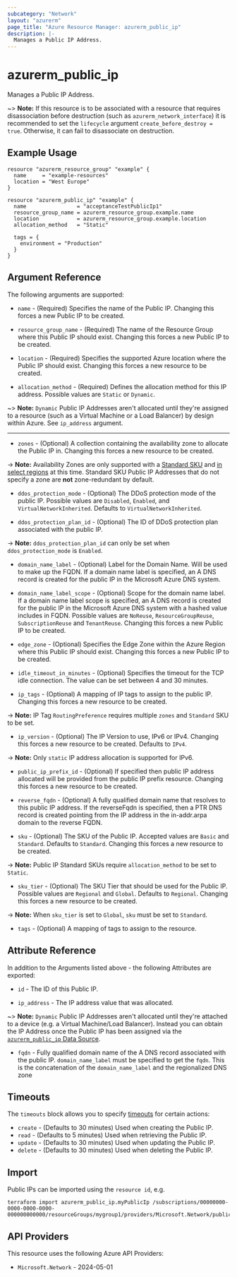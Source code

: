 ```yaml
---
subcategory: "Network"
layout: "azurerm"
page_title: "Azure Resource Manager: azurerm_public_ip"
description: |-
  Manages a Public IP Address.
---
```


# azurerm_public_ip

Manages a Public IP Address.

~> **Note:** If this resource is to be associated with a resource that requires disassociation before destruction (such as `azurerm_network_interface`) it is recommended to set the `lifecycle` argument `create_before_destroy = true`. Otherwise, it can fail to disassociate on destruction.

## Example Usage

```hcl
resource "azurerm_resource_group" "example" {
  name     = "example-resources"
  location = "West Europe"
}

resource "azurerm_public_ip" "example" {
  name                = "acceptanceTestPublicIp1"
  resource_group_name = azurerm_resource_group.example.name
  location            = azurerm_resource_group.example.location
  allocation_method   = "Static"

  tags = {
    environment = "Production"
  }
}
```

## Argument Reference

The following arguments are supported:

* `name` - (Required) Specifies the name of the Public IP. Changing this forces a new Public IP to be created.

* `resource_group_name` - (Required) The name of the Resource Group where this Public IP should exist. Changing this forces a new Public IP to be created.

* `location` - (Required) Specifies the supported Azure location where the Public IP should exist. Changing this forces a new resource to be created.

* `allocation_method` - (Required) Defines the allocation method for this IP address. Possible values are `Static` or `Dynamic`.

~> **Note:** `Dynamic` Public IP Addresses aren't allocated until they're assigned to a resource (such as a Virtual Machine or a Load Balancer) by design within Azure. See `ip_address` argument.

---

* `zones` - (Optional) A collection containing the availability zone to allocate the Public IP in. Changing this forces a new resource to be created.

-> **Note:** Availability Zones are only supported with a [Standard SKU](https://docs.microsoft.com/azure/virtual-network/virtual-network-ip-addresses-overview-arm#standard) and [in select regions](https://docs.microsoft.com/azure/availability-zones/az-overview) at this time. Standard SKU Public IP Addresses that do not specify a zone are **not** zone-redundant by default.

* `ddos_protection_mode` - (Optional) The DDoS protection mode of the public IP. Possible values are `Disabled`, `Enabled`, and `VirtualNetworkInherited`. Defaults to `VirtualNetworkInherited`.
 
* `ddos_protection_plan_id` - (Optional) The ID of DDoS protection plan associated with the public IP. 

-> **Note:** `ddos_protection_plan_id` can only be set when `ddos_protection_mode` is `Enabled`.

* `domain_name_label` - (Optional) Label for the Domain Name. Will be used to make up the FQDN. If a domain name label is specified, an A DNS record is created for the public IP in the Microsoft Azure DNS system.

* `domain_name_label_scope` - (Optional) Scope for the domain name label. If a domain name label scope is specified, an A DNS record is created for the public IP in the Microsoft Azure DNS system with a hashed value includes in FQDN. Possible values are `NoReuse`, `ResourceGroupReuse`, `SubscriptionReuse` and `TenantReuse`. Changing this forces a new Public IP to be created.

* `edge_zone` - (Optional) Specifies the Edge Zone within the Azure Region where this Public IP should exist. Changing this forces a new Public IP to be created.

* `idle_timeout_in_minutes` - (Optional) Specifies the timeout for the TCP idle connection. The value can be set between 4 and 30 minutes.

* `ip_tags` - (Optional) A mapping of IP tags to assign to the public IP. Changing this forces a new resource to be created.

-> **Note:** IP Tag `RoutingPreference` requires multiple `zones` and `Standard` SKU to be set.

* `ip_version` - (Optional) The IP Version to use, IPv6 or IPv4. Changing this forces a new resource to be created. Defaults to `IPv4`.

-> **Note:** Only `static` IP address allocation is supported for IPv6.

* `public_ip_prefix_id` - (Optional) If specified then public IP address allocated will be provided from the public IP prefix resource. Changing this forces a new resource to be created.

* `reverse_fqdn` - (Optional) A fully qualified domain name that resolves to this public IP address. If the reverseFqdn is specified, then a PTR DNS record is created pointing from the IP address in the in-addr.arpa domain to the reverse FQDN.

* `sku` - (Optional) The SKU of the Public IP. Accepted values are `Basic` and `Standard`. Defaults to `Standard`. Changing this forces a new resource to be created.

-> **Note:** Public IP Standard SKUs require `allocation_method` to be set to `Static`.

* `sku_tier` - (Optional) The SKU Tier that should be used for the Public IP. Possible values are `Regional` and `Global`. Defaults to `Regional`. Changing this forces a new resource to be created.

-> **Note:** When `sku_tier` is set to `Global`, `sku` must be set to `Standard`.

* `tags` - (Optional) A mapping of tags to assign to the resource.

## Attribute Reference

In addition to the Arguments listed above - the following Attributes are exported:

* `id` - The ID of this Public IP.

* `ip_address` - The IP address value that was allocated.

~> **Note:** `Dynamic` Public IP Addresses aren't allocated until they're attached to a device (e.g. a Virtual Machine/Load Balancer). Instead you can obtain the IP Address once the Public IP has been assigned via the [`azurerm_public_ip` Data Source](../d/public_ip.html).

* `fqdn` - Fully qualified domain name of the A DNS record associated with the public IP. `domain_name_label` must be specified to get the `fqdn`. This is the concatenation of the `domain_name_label` and the regionalized DNS zone

## Timeouts

The `timeouts` block allows you to specify [timeouts](https://developer.hashicorp.com/terraform/language/resources/configure#define-operation-timeouts) for certain actions:

* `create` - (Defaults to 30 minutes) Used when creating the Public IP.
* `read` - (Defaults to 5 minutes) Used when retrieving the Public IP.
* `update` - (Defaults to 30 minutes) Used when updating the Public IP.
* `delete` - (Defaults to 30 minutes) Used when deleting the Public IP.

## Import

Public IPs can be imported using the `resource id`, e.g.

```shell
terraform import azurerm_public_ip.myPublicIp /subscriptions/00000000-0000-0000-0000-000000000000/resourceGroups/mygroup1/providers/Microsoft.Network/publicIPAddresses/myPublicIpAddress1
```

## API Providers
<!-- This section is generated, changes will be overwritten -->
This resource uses the following Azure API Providers:

* `Microsoft.Network` - 2024-05-01
